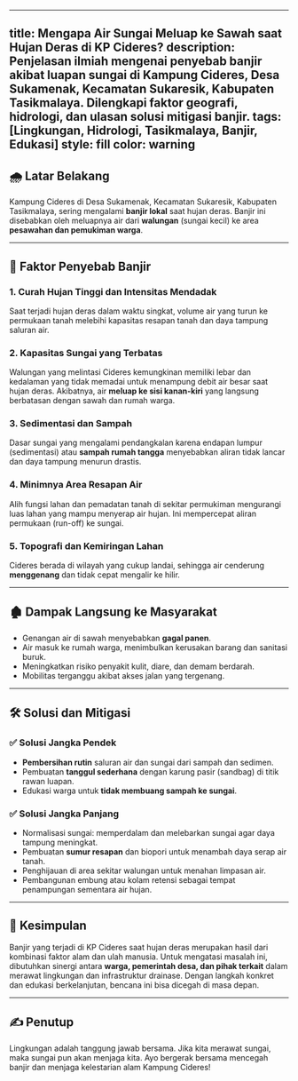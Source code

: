 ﻿
---
title: Mengapa Air Sungai Meluap ke Sawah saat Hujan Deras di KP Cideres?
description: Penjelasan ilmiah mengenai penyebab banjir akibat luapan sungai di Kampung Cideres, Desa Sukamenak, Kecamatan Sukaresik, Kabupaten Tasikmalaya. Dilengkapi faktor geografi, hidrologi, dan ulasan solusi mitigasi banjir.
tags: [Lingkungan, Hidrologi, Tasikmalaya, Banjir, Edukasi]
style: fill
color: warning
---

## 🌧️ Latar Belakang

Kampung Cideres di Desa Sukamenak, Kecamatan Sukaresik, Kabupaten Tasikmalaya, sering mengalami **banjir lokal** saat hujan deras. Banjir ini disebabkan oleh meluapnya air dari **walungan** (sungai kecil) ke area **pesawahan dan pemukiman warga**.

---

## 🧪 Faktor Penyebab Banjir

### 1. **Curah Hujan Tinggi dan Intensitas Mendadak**
Saat terjadi hujan deras dalam waktu singkat, volume air yang turun ke permukaan tanah melebihi kapasitas resapan tanah dan daya tampung saluran air.

### 2. **Kapasitas Sungai yang Terbatas**
Walungan yang melintasi Cideres kemungkinan memiliki lebar dan kedalaman yang tidak memadai untuk menampung debit air besar saat hujan deras. Akibatnya, air **meluap ke sisi kanan-kiri** yang langsung berbatasan dengan sawah dan rumah warga.

### 3. **Sedimentasi dan Sampah**
Dasar sungai yang mengalami pendangkalan karena endapan lumpur (sedimentasi) atau **sampah rumah tangga** menyebabkan aliran tidak lancar dan daya tampung menurun drastis.

### 4. **Minimnya Area Resapan Air**
Alih fungsi lahan dan pemadatan tanah di sekitar permukiman mengurangi luas lahan yang mampu menyerap air hujan. Ini mempercepat aliran permukaan (run-off) ke sungai.

### 5. **Topografi dan Kemiringan Lahan**
Cideres berada di wilayah yang cukup landai, sehingga air cenderung **menggenang** dan tidak cepat mengalir ke hilir.

---

## 🏚️ Dampak Langsung ke Masyarakat

- Genangan air di sawah menyebabkan **gagal panen**.
- Air masuk ke rumah warga, menimbulkan kerusakan barang dan sanitasi buruk.
- Meningkatkan risiko penyakit kulit, diare, dan demam berdarah.
- Mobilitas terganggu akibat akses jalan yang tergenang.

---

## 🛠️ Solusi dan Mitigasi

### ✅ Solusi Jangka Pendek
- **Pembersihan rutin** saluran air dan sungai dari sampah dan sedimen.
- Pembuatan **tanggul sederhana** dengan karung pasir (sandbag) di titik rawan luapan.
- Edukasi warga untuk **tidak membuang sampah ke sungai**.

### ✅ Solusi Jangka Panjang
- Normalisasi sungai: memperdalam dan melebarkan sungai agar daya tampung meningkat.
- Pembuatan **sumur resapan** dan biopori untuk menambah daya serap air tanah.
- Penghijauan di area sekitar walungan untuk menahan limpasan air.
- Pembangunan embung atau kolam retensi sebagai tempat penampungan sementara air hujan.

---

## 📌 Kesimpulan

Banjir yang terjadi di KP Cideres saat hujan deras merupakan hasil dari kombinasi faktor alam dan ulah manusia. Untuk mengatasi masalah ini, dibutuhkan sinergi antara **warga, pemerintah desa, dan pihak terkait** dalam merawat lingkungan dan infrastruktur drainase. Dengan langkah konkret dan edukasi berkelanjutan, bencana ini bisa dicegah di masa depan.

---

## ✍️ Penutup

Lingkungan adalah tanggung jawab bersama. Jika kita merawat sungai, maka sungai pun akan menjaga kita. Ayo bergerak bersama mencegah banjir dan menjaga kelestarian alam Kampung Cideres!
